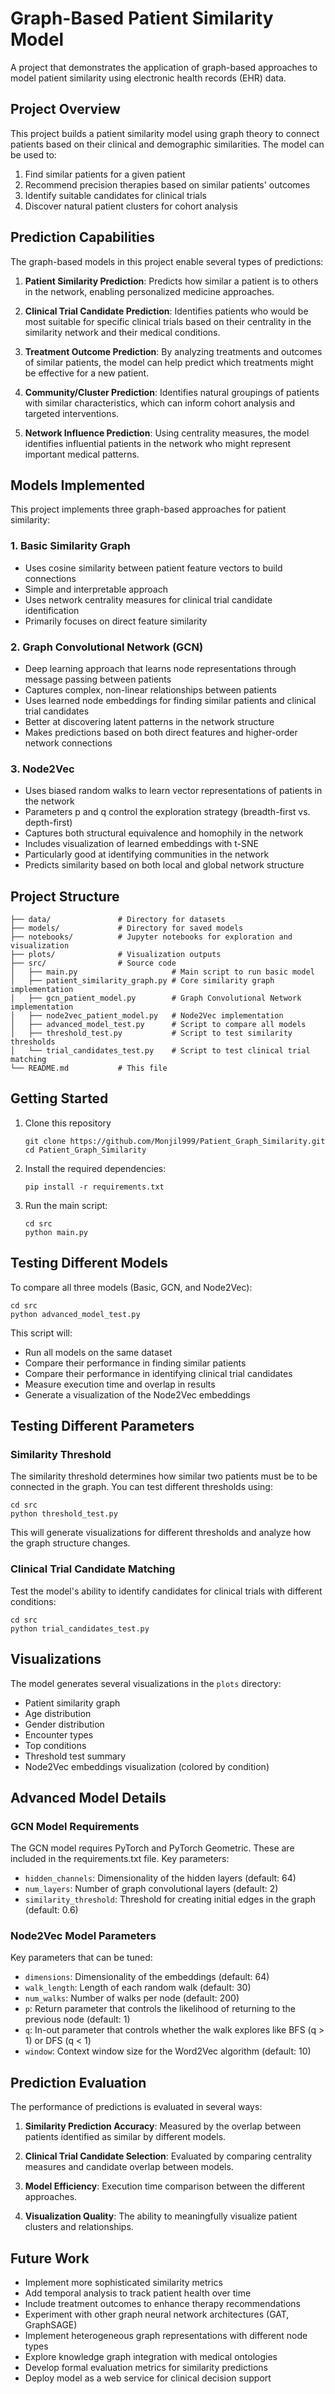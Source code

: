 # Graph-Based Patient Similarity Model

A project that demonstrates the application of graph-based approaches to model patient similarity using electronic health records (EHR) data.

## Project Overview

This project builds a patient similarity model using graph theory to connect patients based on their clinical and demographic similarities. The model can be used to:

1. Find similar patients for a given patient
2. Recommend precision therapies based on similar patients' outcomes
3. Identify suitable candidates for clinical trials
4. Discover natural patient clusters for cohort analysis

## Prediction Capabilities

The graph-based models in this project enable several types of predictions:

1. **Patient Similarity Prediction**: Predicts how similar a patient is to others in the network, enabling personalized medicine approaches.

2. **Clinical Trial Candidate Prediction**: Identifies patients who would be most suitable for specific clinical trials based on their centrality in the similarity network and their medical conditions.

3. **Treatment Outcome Prediction**: By analyzing treatments and outcomes of similar patients, the model can help predict which treatments might be effective for a new patient.

4. **Community/Cluster Prediction**: Identifies natural groupings of patients with similar characteristics, which can inform cohort analysis and targeted interventions.

5. **Network Influence Prediction**: Using centrality measures, the model identifies influential patients in the network who might represent important medical patterns.

## Models Implemented

This project implements three graph-based approaches for patient similarity:

### 1. Basic Similarity Graph
- Uses cosine similarity between patient feature vectors to build connections
- Simple and interpretable approach
- Uses network centrality measures for clinical trial candidate identification
- Primarily focuses on direct feature similarity

### 2. Graph Convolutional Network (GCN)
- Deep learning approach that learns node representations through message passing between patients
- Captures complex, non-linear relationships between patients
- Uses learned node embeddings for finding similar patients and clinical trial candidates
- Better at discovering latent patterns in the network structure
- Makes predictions based on both direct features and higher-order network connections

### 3. Node2Vec
- Uses biased random walks to learn vector representations of patients in the network
- Parameters p and q control the exploration strategy (breadth-first vs. depth-first)
- Captures both structural equivalence and homophily in the network
- Includes visualization of learned embeddings with t-SNE
- Particularly good at identifying communities in the network
- Predicts similarity based on both local and global network structure

## Project Structure

```
├── data/               # Directory for datasets
├── models/             # Directory for saved models
├── notebooks/          # Jupyter notebooks for exploration and visualization
├── plots/              # Visualization outputs
├── src/                # Source code
│   ├── main.py                     # Main script to run basic model
│   ├── patient_similarity_graph.py # Core similarity graph implementation
│   ├── gcn_patient_model.py        # Graph Convolutional Network implementation
│   ├── node2vec_patient_model.py   # Node2Vec implementation
│   ├── advanced_model_test.py      # Script to compare all models
│   ├── threshold_test.py           # Script to test similarity thresholds
│   └── trial_candidates_test.py    # Script to test clinical trial matching
└── README.md           # This file
```

## Getting Started

1. Clone this repository
   ```
   git clone https://github.com/Monjil999/Patient_Graph_Similarity.git
   cd Patient_Graph_Similarity
   ```

2. Install the required dependencies:
   ```
   pip install -r requirements.txt
   ```

3. Run the main script:
   ```
   cd src
   python main.py
   ```

## Testing Different Models

To compare all three models (Basic, GCN, and Node2Vec):

```
cd src
python advanced_model_test.py
```

This script will:
- Run all models on the same dataset
- Compare their performance in finding similar patients
- Compare their performance in identifying clinical trial candidates
- Measure execution time and overlap in results
- Generate a visualization of the Node2Vec embeddings

## Testing Different Parameters

### Similarity Threshold

The similarity threshold determines how similar two patients must be to be connected in the graph. You can test different thresholds using:

```
cd src
python threshold_test.py
```

This will generate visualizations for different thresholds and analyze how the graph structure changes.

### Clinical Trial Candidate Matching

Test the model's ability to identify candidates for clinical trials with different conditions:

```
cd src
python trial_candidates_test.py
```

## Visualizations

The model generates several visualizations in the `plots` directory:

- Patient similarity graph
- Age distribution
- Gender distribution
- Encounter types
- Top conditions
- Threshold test summary
- Node2Vec embeddings visualization (colored by condition)

## Advanced Model Details

### GCN Model Requirements
The GCN model requires PyTorch and PyTorch Geometric. These are included in the requirements.txt file. Key parameters:
- `hidden_channels`: Dimensionality of the hidden layers (default: 64)
- `num_layers`: Number of graph convolutional layers (default: 2)
- `similarity_threshold`: Threshold for creating initial edges in the graph (default: 0.6)

### Node2Vec Model Parameters
Key parameters that can be tuned:
- `dimensions`: Dimensionality of the embeddings (default: 64)
- `walk_length`: Length of each random walk (default: 30)
- `num_walks`: Number of walks per node (default: 200)
- `p`: Return parameter that controls the likelihood of returning to the previous node (default: 1)
- `q`: In-out parameter that controls whether the walk explores like BFS (q > 1) or DFS (q < 1)
- `window`: Context window size for the Word2Vec algorithm (default: 10)

## Prediction Evaluation

The performance of predictions is evaluated in several ways:

1. **Similarity Prediction Accuracy**: Measured by the overlap between patients identified as similar by different models.

2. **Clinical Trial Candidate Selection**: Evaluated by comparing centrality measures and candidate overlap between models.

3. **Model Efficiency**: Execution time comparison between the different approaches.

4. **Visualization Quality**: The ability to meaningfully visualize patient clusters and relationships.

## Future Work

- Implement more sophisticated similarity metrics
- Add temporal analysis to track patient health over time
- Include treatment outcomes to enhance therapy recommendations
- Experiment with other graph neural network architectures (GAT, GraphSAGE)
- Implement heterogeneous graph representations with different node types
- Explore knowledge graph integration with medical ontologies
- Develop formal evaluation metrics for similarity predictions
- Deploy model as a web service for clinical decision support
